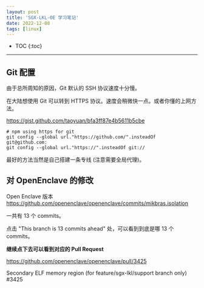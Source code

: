 ```yaml
---
layout: post
title: 'SGX-LKL-OE 学习笔记'
date: 2022-12-08
tags: [linux]
---
```


* TOC 
{:toc}

---


## Git 配置

由于总所周知的原因，Git 默认的 SSH 协议速度十分慢。

在大陆想使用 Git 可以转到 HTTPS 协议。速度会稍微快一点。或者你懂的上网方法。

<https://gist.github.com/taoyuan/bfa3ff87e4b5611b5cbe>

```
# npm using https for git
git config --global url."https://github.com/".insteadOf git@github.com:
git config --global url."https://".insteadOf git://
```

最好的方法当然是自己搭建一条专线 (注意需要全局代理)。

## 对 OpenEnclave 的修改

Open Enclave 版本 <https://github.com/openenclave/openenclave/commits/mikbras.isolation>

一共有 13 个 commits。

点击 "This branch is 13 commits ahead" 处，可以看到到底是哪 13 个 commits。

**继续点下去可以看到对应的 Pull Request** 

<https://github.com/openenclave/openenclave/pull/3425>

Secondary ELF memory region (for feature/sgx-lkl/support branch only) #3425


